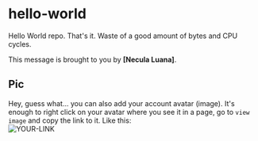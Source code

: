# hello-world

Hello World repo. That's it. Waste of a good amount of bytes and CPU cycles.

This message is brought to you by **[Necula Luana]**.

## Pic

Hey, guess what... you can also add your account avatar (image). It's enough to right click on your avatar where you see it in a page, go to `view image` and copy the link to it.
Like this:  
![YOUR-LINK](https://avatars2.githubusercontent.com/u/7242607?s=60&v=4)
